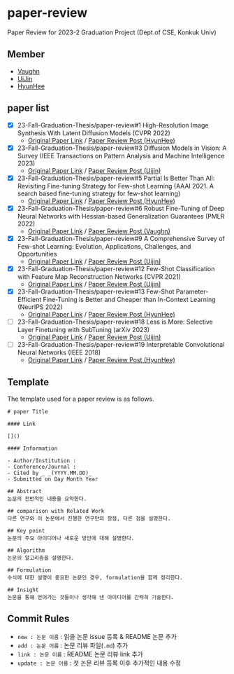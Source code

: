 # paper-review

Paper Review for 2023-2 Graduation Project (Dept.of CSE, Konkuk Univ)

## Member

- [Vaughn](https://github.com/webb-c)
- [UiJin](https://github.com/youuijin)
- [HyunHee](https://github.com/aesa117)

## paper list

- [X] 23-Fall-Graduation-Thesis/paper-review#1 High-Resolution Image Synthesis With Latent Diffusion Models (CVPR 2022)
  - [Original Paper Link](https://arxiv.org/abs/2112.10752) / [Paper Review Post (HyunHee)](https://github.com/23-Fall-Graduation-Thesis/paper-review/blob/main/HyunHee/High-Resolution%20Image%20Synthesis%20with%20Latent%20Diffusion%20Models.md)
- [x] 23-Fall-Graduation-Thesis/paper-review#3 Diffusion Models in Vision: A Survey (IEEE Transactions on Pattern Analysis and Machine Intelligence 2023)
  - [Original Paper Link](https://arxiv.org/abs/2209.04747) / [Paper Review Post (Uijin)](https://github.com/23-Fall-Graduation-Thesis/paper-review/blob/main/Uijin/Diffusion%20Models%20in%20Vision_%20A%20survey.md)
- [X] 23-Fall-Graduation-Thesis/paper-review#5 Partial Is Better Than All: Revisiting Fine-tuning Strategy for Few-shot Learning (AAAI 2021. A search based fine-tuning strategy for few-shot learning)
  - [Original Paper Link](https://arxiv.org/abs/2102.03983) / [Paper Review Post (HyunHee)](https://github.com/23-Fall-Graduation-Thesis/paper-review/blob/main/HyunHee/Partial%20Is%20Better%20Than%20All%20Revisiting%20Fine-tuning%20Strategy%20for%20Few-shot%20Learning.md)
- [x] 23-Fall-Graduation-Thesis/paper-review#6 Robust Fine-Tuning of Deep Neural Networks with Hessian-based Generalization Guarantees (PMLR 2022)
  - [Original Paper Link](https://arxiv.org/abs/2206.02659) / [Paper Review Post (Vaughn)](https://github.com/23-Fall-Graduation-Thesis/paper-review/blob/main/Vaughn/Robust%20Fine-Tuning%20of%20Deep%20Neural%20Networks%20with%20Hessian-based%20Generalization%20Guarantees.md)
- [x] 23-Fall-Graduation-Thesis/paper-review#9 A Comprehensive Survey of Few-shot Learning: Evolution, Applications, Challenges, and Opportunities
  - [Original Paper Link](https://arxiv.org/abs/2205.06743) / [Paper Review Post (Uijin)](https://github.com/23-Fall-Graduation-Thesis/paper-review/blob/main/Uijin/A%20Comprehensive%20Survey%20of%20Few-shot%20Learning_%20Evolution%2C%20Applications%2C%20Challenges%2C%20and%20Opportunities.md)
- [x] 23-Fall-Graduation-Thesis/paper-review#12 Few-Shot Classification with Feature Map Reconstruction Networks (CVPR 2021)
  - [Original Paper Link](https://arxiv.org/abs/2012.01506) / [Paper Review Post (Uijin)](https://github.com/23-Fall-Graduation-Thesis/paper-review/blob/main/Uijin/Few-Shot%20Classification%20with%20Feature%20Map%20Reconstruction.md)
- [x] 23-Fall-Graduation-Thesis/paper-review#13 Few-Shot Parameter-Efficient Fine-Tuning is Better and Cheaper than In-Context Learning (NeurIPS 2022)
  - [Original Paper Link](https://arxiv.org/abs/2205.05638) / [Paper Review Post (HyunHee)](https://github.com/23-Fall-Graduation-Thesis/paper-review/blob/main/HyunHee/Few-Shot%20Parameter-Efficient%20Fine-Tuning%20is%20Better%20and%20Cheaper%20than%20In-Context%20Learning.md)  
- [ ] 23-Fall-Graduation-Thesis/paper-review#18 Less is More: Selective Layer Finetuning with SubTuning (arXiv 2023)
  - [Original Paper Link](https://arxiv.org/abs/2302.06354) / [Paper Review Post (Uijin)]()
- [ ] 23-Fall-Graduation-Thesis/paper-review#19 Interpretable Convolutional Neural Networks (IEEE 2018)
  - [Original Paper Link](https://arxiv.org/abs/1710.00935) / [Paper Review Post (HyunHee)]()


## Template

The template used for a paper review is as follows.

```
# paper Title

#### Link

[]()

#### Information

- Author/Institution :
- Conference/Journal :
- Cited by _ _(YYYY.MM.DD)_
- Submitted on Day Month Year

## Abstract
논문의 전반적인 내용을 요약한다.

## comparison with Related Work
다른 연구와 이 논문에서 진행한 연구만의 장점, 다른 점을 설명한다.

## Key point
논문의 주요 아이디어나 새로운 방안에 대해 설명한다.

## Algorithm
논문의 알고리즘을 설명한다.

## Formulation
수식에 대한 설명이 중요한 논문인 경우, formulation을 함께 정리한다.

## Insight
논문을 통해 얻어가는 것들이나 생각해 낸 아이디어를 간략히 기술한다.
```

## Commit Rules

- `new : 논문 이름` : 읽을 논문 issue 등록 & README 논문 추가
- `add : 논문 이름` : 논문 리뷰 파일(`.md`) 추가
- `link : 논문 이름` : README 논문 리뷰 link 추가
- `update : 논문 이름` : 첫 논문 리뷰 등록 이후 추가적인 내용 수정
